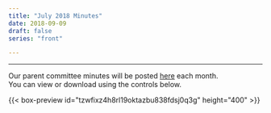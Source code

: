 ```yaml
---
title: "July 2018 Minutes"
date: 2018-09-09
draft: false
series: "front"

---
```


---

Our parent committee minutes will be posted [here](minutes) each month.  
You can view or download using the controls below.  

{{< box-preview id="tzwfixz4h8rl19oktazbu838fdsj0q3g" height="400" >}}